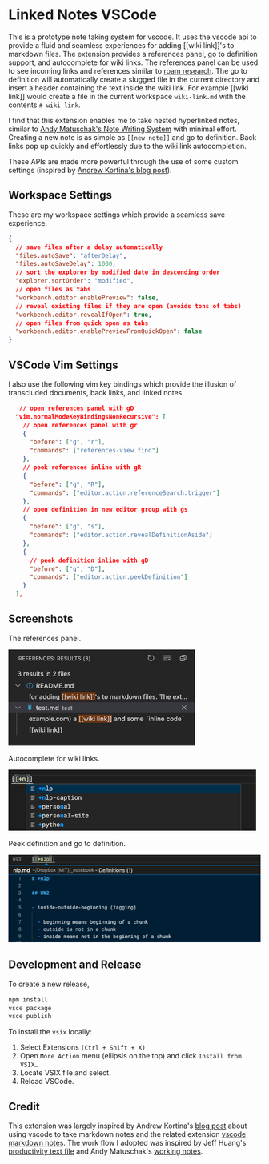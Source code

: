 # Linked Notes VSCode

This is a prototype note taking system for vscode. It uses the vscode api to provide a fluid and seamless experiences for adding [[wiki link]]'s to markdown files. The extension provides a references panel, go to definition support, and autocomplete for wiki links. The references panel can be used to see incoming links and references similar to [roam research](http://roamresearch.com/). The go to definition will automatically create a slugged file in the current directory and insert a header containing the text inside the wiki link. For example [[wiki link]] would create a file in the current workspace `wiki-link.md` with the contents `# wiki link`.

I find that this extension enables me to take nested hyperlinked notes, similar to [Andy Matuschak's Note Writing System](https://notes.andymatuschak.org/About_these_notes) with minimal effort. Creating a new note is as simple as `[[new note]]` and go to definition. Back links pop up quickly and effortlessly due to the wiki link autocompletion.

These APIs are made more powerful through the use of some custom settings (inspired by [Andrew Kortina's blog post](https://kortina.nyc/essays/suping-up-vs-code-as-a-markdown-notebook/)).

## Workspace Settings

These are my workspace settings which provide a seamless save experience.

```json
{
  // save files after a delay automatically
  "files.autoSave": "afterDelay",
  "files.autoSaveDelay": 1000,
  // sort the explorer by modified date in descending order
  "explorer.sortOrder": "modified",
  // open files as tabs
  "workbench.editor.enablePreview": false,
  // reveal existing files if they are open (avoids tons of tabs)
  "workbench.editor.revealIfOpen": true,
  // open files from quick open as tabs
  "workbench.editor.enablePreviewFromQuickOpen": false
}
```

## VSCode Vim Settings

I also use the following vim key bindings which provide the illusion of transcluded documents, back links, and linked notes.

```json
   // open references panel with gD
  "vim.normalModeKeyBindingsNonRecursive": [
    // open references panel with gr
    {
      "before": ["g", "r"],
      "commands": ["references-view.find"]
    },
    // peek references inline with gR
    {
      "before": ["g", "R"],
      "commands": ["editor.action.referenceSearch.trigger"]
    },
    // open definition in new editor group with gs
    {
      "before": ["g", "s"],
      "commands": ["editor.action.revealDefinitionAside"]
    },
    {
      // peek definition inline with gD
      "before": ["g", "D"],
      "commands": ["editor.action.peekDefinition"]
    }
  ],
```

## Screenshots

The references panel.

![References Panel](images/references-panel.png)

Autocomplete for wiki links.

![Autocomplete](images/wikilink_autocomplete.png)

Peek definition and go to definition.

![Peek Definition](images/peek-definition.png)

## Development and Release

To create a new release,

```sh
npm install
vsce package
vsce publish
```

To install the `vsix` locally:

1. Select Extensions `(Ctrl + Shift + X)`
2. Open `More Action` menu (ellipsis on the top) and click `Install from VSIX…`
3. Locate VSIX file and select.
4. Reload VSCode.

## Credit

This extension was largely inspired by Andrew Kortina's [blog post](https://kortina.nyc/essays/suping-up-vs-code-as-a-markdown-notebook/) about using vscode to take markdown notes and the related extension [vscode markdown notes](https://github.com/kortina/vscode-markdown-notes). The work flow I adopted was inspired by Jeff Huang's [productivity text file](https://jeffhuang.com/productivity_text_file/) and Andy Matuschak's [working notes](https://notes.andymatuschak.org/About_these_notes).
